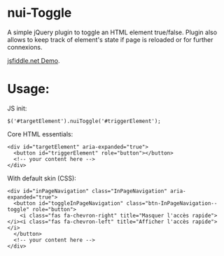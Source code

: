 # nui-Toggle
A simple jQuery plugin to toggle an HTML element true/false. Plugin also allows to keep track of element's state if page is reloaded or for further connexions.

[jsfiddle.net Demo](https://jsfiddle.net/frontenddeveloper/9geynfc6/21/).

# Usage:

JS init:
```
$('#targetElement').nuiToggle('#triggerElement');
```

Core HTML essentials:
```
<div id="targetElement" aria-expanded="true">
  <button id="triggerElement" role="button"></button>
  <!-- your content here -->
</div>
```

With default skin (CSS):
```
<div id="inPageNavigation" class="InPageNavigation" aria-expanded="true">
  <button id="toggleInPageNavigation" class="btn-InPageNavigation--toggle" role="button">
    <i class="fas fa-chevron-right" title="Masquer l'accès rapide"></i><i class="fas fa-chevron-left" title="Afficher l'accès rapide"></i>
  </button>
  <!-- your content here -->
</div>
```
